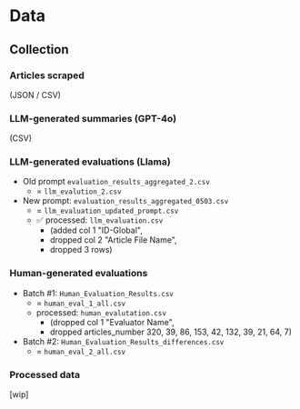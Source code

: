# Data

## Collection

### Articles scraped

(JSON / CSV)

### LLM-generated summaries (GPT-4o)

(CSV)

### LLM-generated evaluations (Llama)

- Old prompt `evaluation_results_aggregated_2.csv`
  - = `llm_evalution_2.csv`
- New prompt: `evaluation_results_aggregated_0503.csv`
  - = `llm_evaluation_updated_prompt.csv`
  - ✅ processed: `llm_evaluation.csv`
    - (added col 1 "ID-Global",
    - dropped col 2 "Article File Name",
    - dropped 3 rows)

### Human-generated evaluations

- Batch #1: `Human_Evaluation_Results.csv`
  - = `human_eval_1_all.csv`
  - processed: `human_evalutation.csv`
    - (dropped col 1 "Evaluator Name",
    - dropped articles_number 320, 39, 86, 153, 42, 132, 39, 21, 64, 7)
- Batch #2: `Human_Evaluation_Results_differences.csv`
  - = `human_eval_2_all.csv`

### Processed data

[wip]
